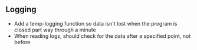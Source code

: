 ## Logging

* Add a temp-logging function so data isn't lost when the program is closed part way through a minute
* When reading logs, should check for the data after a specified point, not before
